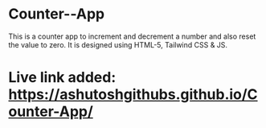 # Counter--App
This is a counter app to increment and decrement a number and also reset the value to zero. It is designed using HTML-5, Tailwind CSS &amp; JS.
# Live link added: https://ashutoshgithubs.github.io/Counter-App/
